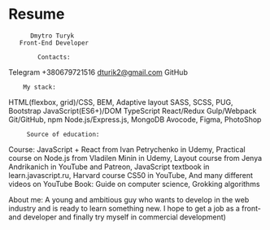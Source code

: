 # Resume
          Dmytro Turyk                                   
       Front-End Developer

            Contacts:
Telegram
+380679721516
dturik2@gmail.com
GitHub

        My stack:
HTML(flexbox, grid)/CSS, BEM, Adaptive layout
SASS, SCSS, PUG, Bootstrap
JavaScript(ES6+)/DOM
TypeScript
React/Redux
Gulp/Webpack
Git/GitHub, npm
Node.js/Express.js, MongoDB
Avocode, Figma, PhotoShop

         Source of education:
Course: JavaScript + React from Ivan Petrychenko in Udemy,
  Practical course on Node.js from Vladilen  Minin in Udemy,
  Layout course from Jenya Andrikanich in YouTube and Patreon,
  JavaScript textbook in learn.javascript.ru,
  Harvard course CS50 in YouTube,
  And many different videos on YouTube
	Book: Guide on computer science, Grokking algorithms
       
   About me:
A young and ambitious guy who wants to develop in the web industry and is ready to learn something new. I hope to get a job as a front-and developer and finally try myself in commercial development)
 
